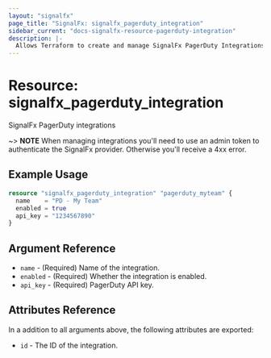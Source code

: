 ```yaml
---
layout: "signalfx"
page_title: "SignalFx: signalfx_pagerduty_integration"
sidebar_current: "docs-signalfx-resource-pagerduty-integration"
description: |-
  Allows Terraform to create and manage SignalFx PagerDuty Integrations
---
```


# Resource: signalfx_pagerduty_integration

SignalFx PagerDuty integrations

~> **NOTE** When managing integrations you'll need to use an admin token to authenticate the SignalFx provider. Otherwise you'll receive a 4xx error.

## Example Usage

```tf
resource "signalfx_pagerduty_integration" "pagerduty_myteam" {
  name    = "PD - My Team"
  enabled = true
  api_key = "1234567890"
}
```
## Argument Reference

* `name` - (Required) Name of the integration.
* `enabled` - (Required) Whether the integration is enabled.
* `api_key` - (Required) PagerDuty API key.

## Attributes Reference

In a addition to all arguments above, the following attributes are exported:

* `id` - The ID of the integration.
